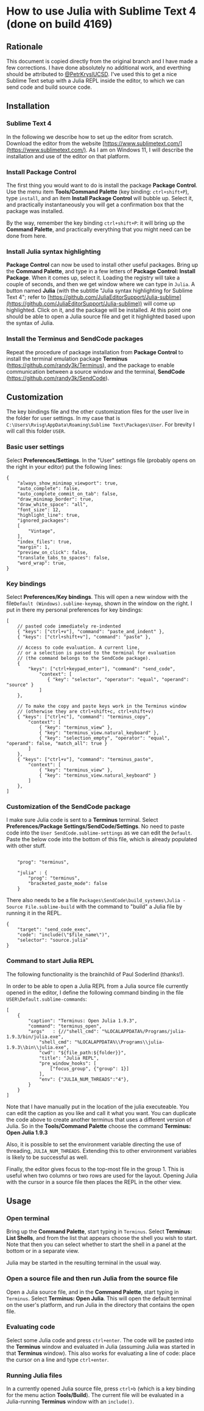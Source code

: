 # How to use Julia with Sublime Text 4 (done on build 4169)

## Rationale

This document is copied directly from the original branch and I have made a few corrections. I have done absolutely no additional work, and everthing should be attributed to [@PetrKryslUCSD](https://www.github.com/PetrKryslUCSD). I've used this to get a nice Sublime Text setup with a Julia REPL inside the editor, to which we can send code and build source code.

## Installation

### Sublime Text 4

In the following we describe how to set up the editor from scratch. Download
the editor from the website [https://www.sublimetext.com/](https://www.sublimetext.com/). As I am on Windows 11, I will describe the installation and use of the
editor on that platform.

### Install Package Control

The first thing you would want to do is install the package **Package Control**.
Use the menu item **Tools/Command Palette** (key binding: `ctrl+shift+P`), type `install`, and an item **Install Package Control** will bubble up. Select it, and practically instantaneously you will get a confirmation box that the package was installed.

By the way, remember the key binding `ctrl+shift+P`: it will bring up the **Command Palette**, and practically everything that you might need can be done from here.

### Install Julia syntax highlighting

**Package Control** can now be used to install other useful packages.
Bring up the **Command Palette**, and type in a few letters of **Package Control: Install Package**. When it comes up, select it. Loading the registry will take a couple of seconds, and then we get window where we can type in `Julia`. A button named **Julia** (with the subtitle "Julia syntax highlighting for Sublime Text 4"; refer to [https://github.com/JuliaEditorSupport/Julia-sublime](https://github.com/JuliaEditorSupport/Julia-sublime)) will come up highlighted. Click on it, and the package will be installed. At this point one should be able to open a Julia source file and get it highlighted based upon the syntax of Julia.

### Install the Terminus and SendCode packages

Repeat the procedure of package installation from **Package Control** to install the terminal emulation package **Terminus** (https://github.com/randy3k/Terminus), and the package to enable communication between a source window and the terminal, **SendCode** (https://github.com/randy3k/SendCode).

## Customization

The key bindings file and the other customization files for the user live in the folder for user settings. In my case that is `C:\Users\Rvisg\AppData\Roaming\Sublime Text\Packages\User`. For brevity I will call this folder `USER`.

### Basic user settings

Select **Preferences/Settings**. In the "User" settings file (probably opens on the right in your editor) put the following lines:
```
{
    "always_show_minimap_viewport": true,
    "auto_complete": false,
    "auto_complete_commit_on_tab": false,
    "draw_minimap_border": true,
    "draw_white_space": "all",
    "font_size": 12,
    "highlight_line": true,
    "ignored_packages":
    [
        "Vintage",
    ],  
    "index_files": true,
    "margin": 1,
    "preview_on_click": false,
    "translate_tabs_to_spaces": false,
    "word_wrap": true,
}

```

### Key bindings

Select **Preferences/Key bindings**. This will open a new window with
the file`Default (Windows).sublime-keymap`, shown in the window on the right.
I put in there my personal preferences for key bindings:
```
[
    // pasted code immediately re-indented
    { "keys": ["ctrl+v"], "command": "paste_and_indent" },
    { "keys": ["ctrl+shift+v"], "command": "paste" },
    
    // Access to code evaluation. A current line,
    // or a selection is passed to the terminal for evaluation
    // (the command belongs to the SendCode package).
    {
        "keys": ["ctrl+keypad_enter"], "command": "send_code",
            "context": [
               { "key": "selector", "operator": "equal", "operand": "source" }
            ]
    },
    
    // To make the copy and paste keys work in the Terminus window
    // (otherwise they are ctrl+shift+c, ctrl+shift+v)
    { "keys": ["ctrl+c"], "command": "terminus_copy",
        "context": [
            { "key": "terminus_view" },
            { "key": "terminus_view.natural_keyboard" },
            { "key": "selection_empty", "operator": "equal", "operand": false, "match_all": true }
        ]
    },
    { "keys": ["ctrl+v"], "command": "terminus_paste",
        "context": [
            { "key": "terminus_view" },
            { "key": "terminus_view.natural_keyboard" }
        ]
    },
]

```

### Customization of the SendCode package

I make sure Julia code is sent to a **Terminus** terminal. Select **Preferences/Package Settings/SendCode/Settings**. No need to paste code into the `User SendCode.sublime-settings` as we can edit the `Default`. Paste the below code into the bottom of this file, which is already populated with other stuff.

```

    "prog": "terminus",

    "julia" : {
        "prog": "terminus",
        "bracketed_paste_mode": false
    }

```
There also needs to be a file `Packages\SendCode\build_systems\Julia - Source File.sublime-build` with the command to "build" a Julia file by running it in the REPL.
```
{
    "target": "send_code_exec",
    "code": "include(\"$file_name\")",
    "selector": "source.julia"
}
```

### Command to start Julia REPL

The following functionality is the brainchild of Paul Soderlind (thanks!).

In order to be able to open a Julia REPL from a Julia source file currently opened in the editor, I define the following command binding in the file `USER\Default.sublime-commands`:
```
[
    {
        "caption": "Terminus: Open Julia 1.9.3",
        "command": "terminus_open",
        "args"   : {//"shell_cmd": "%LOCALAPPDATA%/Programs/julia-1.9.3/bin/julia.exe",
            "shell_cmd": "%LOCALAPPDATA%\\Programs\\julia-1.9.3\\bin\\julia.exe",
            "cwd": "${file_path:${folder}}",
            "title": "Julia REPL",
            "pre_window_hooks": [
                ["focus_group", {"group": 1}]
            ],
            "env": {"JULIA_NUM_THREADS":"4"},
        }
    }
]
```
Note that I have manually put in the location of the julia executeable. You can edit the caption as you like and call it what you want. You can duplicate the code above to create another terminus that uses a different version of Julia. So in the **Tools/Command Palette** choose the command **Terminus: Open Julia 1.9.3** 

Also, it is possible to set the environment variable directing the use of threading, `JULIA_NUM_THREADS`. Extending this to other environment variables is likely to be successful as well.

Finally, the editor gives focus to the top-most file in the group 1. This is useful when two columns or two rows are used for the layout. Opening Julia with the cursor in a source file then places the REPL in the other view.

## Usage

### Open terminal

Bring up the **Command Palette**, start typing in `Terminus`. Select **Terminus: List Shells**, and from the list that appears choose the shell you wish to start. Note that then you can select whether to start the shell in a panel at the bottom or in a separate view.

Julia may be started in the resulting terminal in the usual way. 

### Open a source file and then run Julia from the source file

Open a Julia source file, and in the **Command Palette**, start typing in `Terminus`. Select **Terminus: Open Julia**. This will open the default terminal on the user's platform, and run Julia in the directory that contains the open file.

### Evaluating code

Select some Julia code and press `ctrl+enter`. The code will be pasted into the **Terminus** window and evaluated in Julia (assuming Julia was started in that **Terminus** window).
This also works for evaluating a line of code: place the cursor on a line and type `ctrl+enter`.

### Running Julia files

In a currently opened Julia source file,
press `ctrl+b` (which is a key binding for the menu action **Tools/Build**).
The current file will be evaluated in a Julia-running **Terminus** window with an `include()`.
